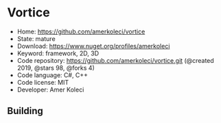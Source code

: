 # Vortice

- Home: https://github.com/amerkoleci/vortice
- State: mature
- Download: https://www.nuget.org/profiles/amerkoleci
- Keyword: framework, 2D, 3D
- Code repository: https://github.com/amerkoleci/vortice.git (@created 2019, @stars 98, @forks 4)
- Code language: C#, C++
- Code license: MIT
- Developer: Amer Koleci

## Building
